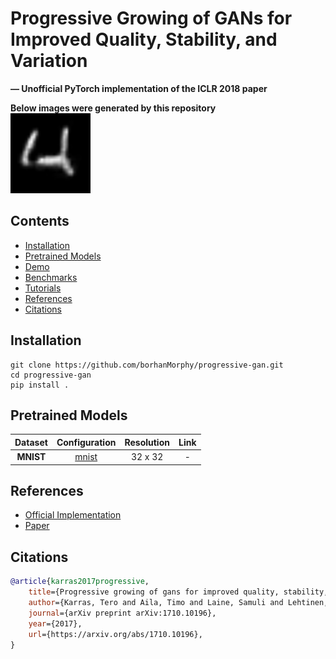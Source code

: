 # Progressive Growing of GANs for Improved Quality, Stability, and Variation

**&mdash; Unofficial PyTorch implementation of the ICLR 2018 paper**


**Below images were generated by this repository**<br>
<img src="/resources/mnist.gif" width="128" height="128"/>

<!-- TODO add badges -->

<!-- TODO add interpoation visuals in here -->

## Contents
- [Installation](#installation)
- [Pretrained Models](#pretrained-models)
- [Demo](#demo)
- [Benchmarks](#benchmarks)
- [Tutorials](#tutorials)
- [References](#references)
- [Citations](#citations)

## Installation
```
git clone https://github.com/borhanMorphy/progressive-gan.git
cd progressive-gan
pip install .
```

## Pretrained Models
Dataset|Configuration|Resolution|Link
:------:|:------:|:------:|:------:
**MNIST**|[mnist](configs/mnist.yml)|32 x 32|-|


## References
- [Official Implementation](https://github.com/tkarras/progressive_growing_of_gans)
- [Paper](https://arxiv.org/pdf/1710.10196.pdf)

## Citations
```bibtex
@article{karras2017progressive,
    title={Progressive growing of gans for improved quality, stability, and variation},
    author={Karras, Tero and Aila, Timo and Laine, Samuli and Lehtinen, Jaakko},
    journal={arXiv preprint arXiv:1710.10196},
    year={2017},
    url={https://arxiv.org/abs/1710.10196},
}
```
